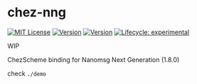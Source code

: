# chez-nng

[![MIT License](https://img.shields.io/badge/license-MIT-blue.svg)](https://github.com/glfeng318/chez-nng/blob/main/LICENSE)
[![Version](https://img.shields.io/badge/chez--nng-1.8.0-orange)](https://github.com/glfeng318/chez-nng)
[![Version](https://img.shields.io/badge/nng-1.8.0-orange)](https://github.com/nanomsg/nng/tree/v1.8.0)
[![Lifecycle: experimental](https://img.shields.io/badge/lifecycle-experimental-orange.svg)](https://lifecycle.r-lib.org/articles/stages.html#stable)

WIP

ChezScheme binding for Nanomsg Next Generation (1.8.0)



check `./demo`
